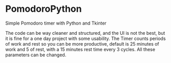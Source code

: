 # PomodoroPython
Simple Pomodoro timer with Python and Tkinter

The code can be way cleaner and structured, and the UI is not the best, but it is fine for a one day project with some usability.
The Timer counts periods of work and rest so you can be more productive, default is 25 minutes of work and 5 of rest, with a 15 minutes rest time every 3 cycles.
All these parameters can be changed.
